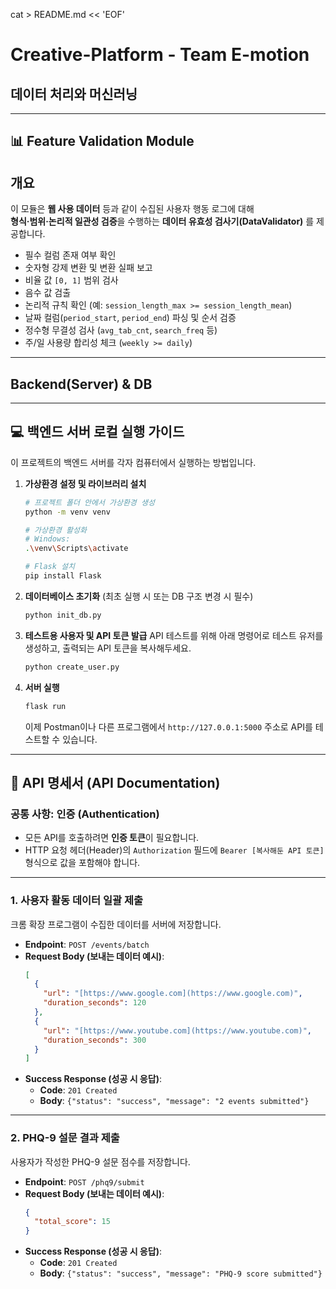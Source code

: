 cat > README.md << 'EOF'
# Creative-Platform - Team E-motion

## 데이터 처리와 머신러닝
---
## 📊 Feature Validation Module

## 개요
이 모듈은 **웹 사용 데이터** 등과 같이 수집된 사용자 행동 로그에 대해  
**형식·범위·논리적 일관성 검증**을 수행하는 **데이터 유효성 검사기(DataValidator)** 를 제공합니다.  

- 필수 컬럼 존재 여부 확인  
- 숫자형 강제 변환 및 변환 실패 보고  
- 비율 값 `[0, 1]` 범위 검사  
- 음수 값 검출  
- 논리적 규칙 확인 (예: `session_length_max >= session_length_mean`)  
- 날짜 컬럼(`period_start`, `period_end`) 파싱 및 순서 검증  
- 정수형 무결성 검사 (`avg_tab_cnt`, `search_freq` 등)  
- 주/일 사용량 합리성 체크 (`weekly >= daily`)  

---

## Backend(Server) & DB
---

## 💻 백엔드 서버 로컬 실행 가이드

이 프로젝트의 백엔드 서버를 각자 컴퓨터에서 실행하는 방법입니다.

1.  **가상환경 설정 및 라이브러리 설치**
    ```bash
    # 프로젝트 폴더 안에서 가상환경 생성
    python -m venv venv

    # 가상환경 활성화
    # Windows:
    .\venv\Scripts\activate
    
    # Flask 설치
    pip install Flask
    ```

2.  **데이터베이스 초기화**
    (최초 실행 시 또는 DB 구조 변경 시 필수)
    ```bash
    python init_db.py
    ```

3.  **테스트용 사용자 및 API 토큰 발급**
    API 테스트를 위해 아래 명령어로 테스트 유저를 생성하고, 출력되는 API 토큰을 복사해두세요.
    ```bash
    python create_user.py
    ```

4.  **서버 실행**
    ```bash
    flask run
    ```
    이제 Postman이나 다른 프로그램에서 `http://127.0.0.1:5000` 주소로 API를 테스트할 수 있습니다.

---

## 📖 API 명세서 (API Documentation)

### 공통 사항: 인증 (Authentication)

* 모든 API를 호출하려면 **인증 토큰**이 필요합니다.
* HTTP 요청 헤더(Header)의 `Authorization` 필드에 `Bearer [복사해둔 API 토큰]` 형식으로 값을 포함해야 합니다.

---

### 1. 사용자 활동 데이터 일괄 제출

크롬 확장 프로그램이 수집한 데이터를 서버에 저장합니다.

* **Endpoint**: `POST /events/batch`
* **Request Body (보내는 데이터 예시)**:
    ```json
    [
      {
        "url": "[https://www.google.com](https://www.google.com)",
        "duration_seconds": 120
      },
      {
        "url": "[https://www.youtube.com](https://www.youtube.com)",
        "duration_seconds": 300
      }
    ]
    ```
* **Success Response (성공 시 응답)**:
    * **Code**: `201 Created`
    * **Body**: `{"status": "success", "message": "2 events submitted"}`

---

### 2. PHQ-9 설문 결과 제출

사용자가 작성한 PHQ-9 설문 점수를 저장합니다.

* **Endpoint**: `POST /phq9/submit`
* **Request Body (보내는 데이터 예시)**:
    ```json
    {
      "total_score": 15
    }
    ```
* **Success Response (성공 시 응답)**:
    * **Code**: `201 Created`
    * **Body**: `{"status": "success", "message": "PHQ-9 score submitted"}`


